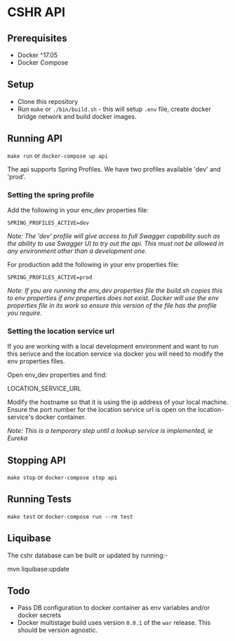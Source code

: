 # CSHR API

## Prerequisites

* Docker ^17.05
* Docker Compose

## Setup

* Clone this repository
* Run `make` or `./bin/build.sh` - this will setup `.env` file, create docker bridge network and build docker images.

## Running API

`make run` or `docker-compose up api`

The api supports Spring Profiles. We have two profiles available 'dev' and 'prod'.

### Setting the spring profile
Add the following in your env_dev properties file:

`SPRING_PROFILES_ACTIVE=dev`

*Note: The 'dev' profile will give access to full Swagger capability such as the ability to use Swagger UI to try out the api.  This must not be allowed in any environment other than a development one.*

For production add the following in your env properties file:

`SPRING_PROFILES_ACTIVE=prod`

*Note: If you are running the env_dev properties file the build.sh copies this to env properties if env properties does not exist. Docker will use the env properties file in its work so ensure this version of the file has the profile you require.*

### Setting the location service url
If you are working with a local development environment and want to run this serivce and the location service via docker you will need to modify the env properties files.

Open env_dev properties and find:

LOCATION_SERVICE_URL

Modify the hostname so that it is using the ip address of your local machine.  Ensure the port number for the location service url is open on the location-service's docker container.

*Note: This is a temporary step until a lookup service is implemented, ie Eureka*

## Stopping API

`make stop` or `docker-compose stop api`

## Running Tests
`make test` or `docker-compose run --rm test`

## Liquibase
The cshr database can be built or updated by running:-

mvn liquibase:update


## Todo
* Pass DB configuration to docker container as env variables and/or docker secrets
* Docker multistage build uses version `0.0.1` of the `war` release. This should be version agnostic.
